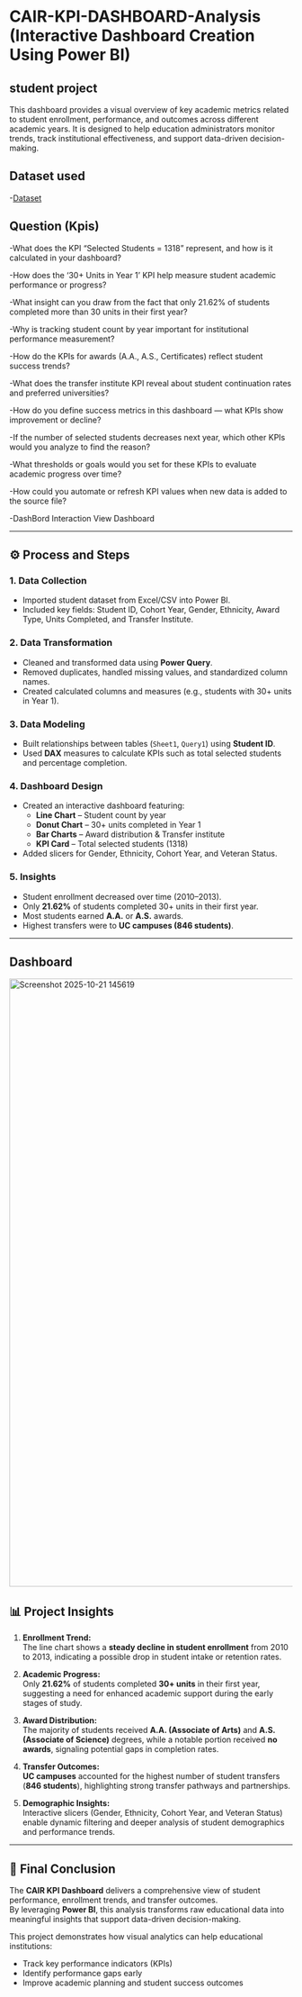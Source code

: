 # CAIR-KPI-DASHBOARD-Analysis (Interactive Dashboard Creation Using Power BI)
## student project 
This dashboard provides a visual overview of key academic metrics related to student enrollment, performance, and outcomes across different academic years. It is designed to help education administrators monitor trends, track institutional effectiveness, and support data-driven decision-making.

## Dataset used

-<a href="https://github.com/anasmummar-702/data-analysis-dashboard/blob/main/Data%20file%20for%20dashboard_CAIR_fin.xlsx">Dataset</a>

## Question (Kpis)

-What does the KPI “Selected Students = 1318” represent, and how is it calculated in your dashboard?

-How does the ‘30+ Units in Year 1’ KPI help measure student academic performance or progress?

-What insight can you draw from the fact that only 21.62% of students completed more than 30 units in their first year?

-Why is tracking student count by year important for institutional performance measurement?

-How do the KPIs for awards (A.A., A.S., Certificates) reflect student success trends?

-What does the transfer institute KPI reveal about student continuation rates and preferred universities?

-How do you define success metrics in this dashboard — what KPIs show improvement or decline?

-If the number of selected students decreases next year, which other KPIs would you analyze to find the reason?

-What thresholds or goals would you set for these KPIs to evaluate academic progress over time?

-How could you automate or refresh KPI values when new data is added to the source file?

 -DashBord Interaction <a herf="https://github.com/anasmummar-702/data-analysis-dashboard/blob/main/Screenshot%202025-10-21%20145619.png">View Dashboard</a>

 
---

## ⚙️ Process and Steps

### 1. Data Collection
- Imported student dataset from Excel/CSV into Power BI.
- Included key fields: Student ID, Cohort Year, Gender, Ethnicity, Award Type, Units Completed, and Transfer Institute.

### 2. Data Transformation
- Cleaned and transformed data using **Power Query**.
- Removed duplicates, handled missing values, and standardized column names.
- Created calculated columns and measures (e.g., students with 30+ units in Year 1).

### 3. Data Modeling
- Built relationships between tables (`Sheet1`, `Query1`) using **Student ID**.
- Used **DAX** measures to calculate KPIs such as total selected students and percentage completion.

### 4. Dashboard Design
- Created an interactive dashboard featuring:
  - **Line Chart** – Student count by year  
  - **Donut Chart** – 30+ units completed in Year 1  
  - **Bar Charts** – Award distribution & Transfer institute  
  - **KPI Card** – Total selected students (1318)
- Added slicers for Gender, Ethnicity, Cohort Year, and Veteran Status.

### 5. Insights
- Student enrollment decreased over time (2010–2013).  
- Only **21.62%** of students completed 30+ units in their first year.  
- Most students earned **A.A.** or **A.S.** awards.  
- Highest transfers were to **UC campuses (846 students)**.

---
## Dashboard 
<img width="1920" height="1080" alt="Screenshot 2025-10-21 145619" src="https://github.com/user-attachments/assets/14dfada2-dc40-49a9-8c6a-865413be3a0d" />

## 📊 Project Insights

1. **Enrollment Trend:**  
   The line chart shows a **steady decline in student enrollment** from 2010 to 2013, indicating a possible drop in student intake or retention rates.

2. **Academic Progress:**  
   Only **21.62%** of students completed **30+ units** in their first year, suggesting a need for enhanced academic support during the early stages of study.

3. **Award Distribution:**  
   The majority of students received **A.A. (Associate of Arts)** and **A.S. (Associate of Science)** degrees, while a notable portion received **no awards**, signaling potential gaps in completion rates.

4. **Transfer Outcomes:**  
   **UC campuses** accounted for the highest number of student transfers (**846 students**), highlighting strong transfer pathways and partnerships.

5. **Demographic Insights:**  
   Interactive slicers (Gender, Ethnicity, Cohort Year, and Veteran Status) enable dynamic filtering and deeper analysis of student demographics and performance trends.

---

## 🧠 Final Conclusion

The **CAIR KPI Dashboard** delivers a comprehensive view of student performance, enrollment trends, and transfer outcomes.  
By leveraging **Power BI**, this analysis transforms raw educational data into meaningful insights that support data-driven decision-making.  

This project demonstrates how visual analytics can help educational institutions:
- Track key performance indicators (KPIs)  
- Identify performance gaps early  
- Improve academic planning and student success outcomes  


